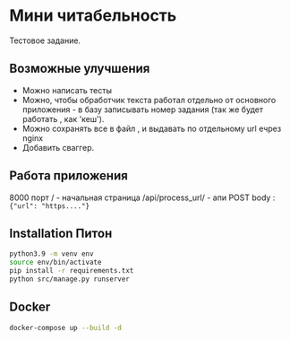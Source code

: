 # Мини читабельность
Тестовое задание.

## Возможные улучшения

- Можно написать тесты
- Можно, чтобы обработчик текста работал отдельно от основного приложения - в базу записывать номер задания (так же будет работать , как 'кеш'). 
- Можно сохранять все в файл , и выдавать по отдельному url ечрез nginx
- Добавить сваггер. 

## Работа приложения
8000 порт
/ - начальная страница
/api/process_url/ - апи POST body : ```{"url": "https...."}```

## Installation Питон

```sh
python3.9 -m venv env
source env/bin/activate
pip install -r requirements.txt
python src/manage.py runserver
```


## Docker

```sh
docker-compose up --build -d
```
